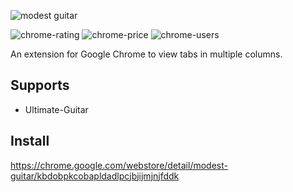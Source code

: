 ![modest guitar](https://user-images.githubusercontent.com/2003998/62824843-8fe93700-bba3-11e9-888e-d7a3c1026e6c.png)

![chrome-rating](https://img.shields.io/chrome-web-store/stars/kbdobpkcobapldadlpcjbjijmjnjfddk)
![chrome-price](https://img.shields.io/chrome-web-store/price/kbdobpkcobapldadlpcjbjijmjnjfddk)
![chrome-users](https://img.shields.io/chrome-web-store/users/kbdobpkcobapldadlpcjbjijmjnjfddk)

An extension for Google Chrome to view tabs in multiple columns.

## Supports
- Ultimate-Guitar

## Install
https://chrome.google.com/webstore/detail/modest-guitar/kbdobpkcobapldadlpcjbjijmjnjfddk

